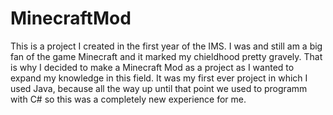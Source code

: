 # MinecraftMod

This is a project I created in the first year of the IMS. I was and still am a big fan of the game Minecraft and it marked my chieldhood pretty gravely. That is why I decided to make a Minecraft Mod as a project as I wanted to expand my knowledge in this field. It was my first ever project in which I used Java, because all the way up until that point we used to programm with C# so this was a completely new experience for me.
